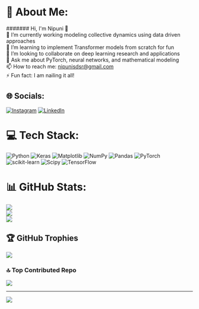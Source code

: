 # 💫 About Me:
####### Hi, I'm Nipuni 👋<br>🔭 I’m currently working modeling collective dynamics using data driven approaches <br>🌱 I’m learning to implement Transformer models from scratch  for fun<br>👯 I’m looking to collaborate on deep learning research and applications  <br>💬 Ask me about PyTorch, neural networks, and mathematical modeling  <br>📫 How to reach me: nipunisdsr@gmail.com<br>⚡ Fun fact: I am nailing it all!


## 🌐 Socials:
[![Instagram](https://img.shields.io/badge/Instagram-%23E4405F.svg?logo=Instagram&logoColor=white)](https://instagram.com/https://www.instagram.com/i_am_nipuni_s/) [![LinkedIn](https://img.shields.io/badge/LinkedIn-%230077B5.svg?logo=linkedin&logoColor=white)](https://linkedin.com/in/https://www.linkedin.com/in/nipunisdsr/) 

# 💻 Tech Stack:
![Python](https://img.shields.io/badge/python-3670A0?style=for-the-badge&logo=python&logoColor=ffdd54) ![Keras](https://img.shields.io/badge/Keras-%23D00000.svg?style=for-the-badge&logo=Keras&logoColor=white) ![Matplotlib](https://img.shields.io/badge/Matplotlib-%23ffffff.svg?style=for-the-badge&logo=Matplotlib&logoColor=black) ![NumPy](https://img.shields.io/badge/numpy-%23013243.svg?style=for-the-badge&logo=numpy&logoColor=white) ![Pandas](https://img.shields.io/badge/pandas-%23150458.svg?style=for-the-badge&logo=pandas&logoColor=white) ![PyTorch](https://img.shields.io/badge/PyTorch-%23EE4C2C.svg?style=for-the-badge&logo=PyTorch&logoColor=white) ![scikit-learn](https://img.shields.io/badge/scikit--learn-%23F7931E.svg?style=for-the-badge&logo=scikit-learn&logoColor=white) ![Scipy](https://img.shields.io/badge/SciPy-%230C55A5.svg?style=for-the-badge&logo=scipy&logoColor=%white) ![TensorFlow](https://img.shields.io/badge/TensorFlow-%23FF6F00.svg?style=for-the-badge&logo=TensorFlow&logoColor=white)
# 📊 GitHub Stats:
![](https://github-readme-stats.vercel.app/api?username=NipuniSenani&theme=dark&hide_border=false&include_all_commits=true&count_private=true)<br/>
![](https://github-readme-streak-stats.herokuapp.com/?user=NipuniSenani&theme=dark&hide_border=false)<br/>
![](https://github-readme-stats.vercel.app/api/top-langs/?username=NipuniSenani&theme=dark&hide_border=false&include_all_commits=true&count_private=true&layout=compact)

## 🏆 GitHub Trophies
![](https://github-profile-trophy.vercel.app/?username=NipuniSenani&theme=radical&no-frame=false&no-bg=true&margin-w=4)

### 🔝 Top Contributed Repo
![](https://github-contributor-stats.vercel.app/api?username=NipuniSenani&limit=5&theme=dark&combine_all_yearly_contributions=true)

---
[![](https://visitcount.itsvg.in/api?id=NipuniSenani&icon=0&color=0)](https://visitcount.itsvg.in)

<!-- Proudly created with GPRM ( https://gprm.itsvg.in ) -->
